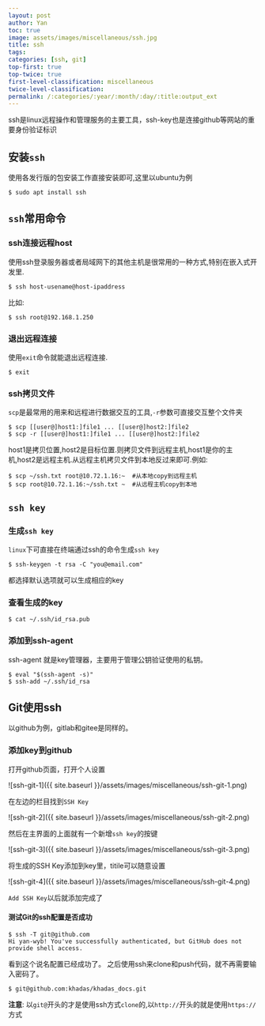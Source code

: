 ```yaml
---
layout: post
author: Yan 
toc: true
image: assets/images/miscellaneous/ssh.jpg 
title: ssh
tags:
categories: [ssh, git]
top-first: true
top-twice: true
first-level-classification: miscellaneous
twice-level-classification:
permalink: /:categories/:year/:month/:day/:title:output_ext
---
```


ssh是linux远程操作和管理服务的主要工具，ssh-key也是连接github等网站的重要身份验证标识

## 安装`ssh`

使用各发行版的包安装工作直接安装即可,这里以ubuntu为例

```shell
$ sudo apt install ssh
```

## `ssh`常用命令

### ssh连接远程host

使用ssh登录服务器或者局域网下的其他主机是很常用的一种方式,特别在嵌入式开发里.

```shell
$ ssh host-usename@host-ipaddress
```

比如:

```shell
$ ssh root@192.168.1.250
```

### 退出远程连接

使用`exit`命令就能退出远程连接.

```shell
$ exit
```

### ssh拷贝文件

`scp`是最常用的用来和远程进行数据交互的工具,`-r`参数可直接交互整个文件夹

```shell
$ scp [[user@]host1:]file1 ... [[user@]host2:]file2
$ scp -r [[user@]host1:]file1 ... [[user@]host2:]file2

```

host1是拷贝位置,host2是目标位置.则拷贝文件到远程主机,host1是你的主机,host2是远程主机.从远程主机拷贝文件到本地反过来即可.例如:

```shell
$ scp ~/ssh.txt root@10.72.1.16:~  #从本地copy到远程主机
$ scp root@10.72.1.16:~/ssh.txt ~  #从远程主机copy到本地
```




## `ssh key`

### 生成`ssh key`

`linux`下可直接在终端通过ssh的命令生成`ssh key`

```shell
$ ssh-keygen -t rsa -C "you@email.com"
```

都选择默认选项就可以生成相应的key

### 查看生成的key

```shell
$ cat ~/.ssh/id_rsa.pub
```

### 添加到ssh-agent

ssh-agent 就是key管理器，主要用于管理公钥验证使用的私钥。

```shell
$ eval "$(ssh-agent -s)"
$ ssh-add ~/.ssh/id_rsa
```


## Git使用ssh

以github为例，gitlab和gitee是同样的。

### 添加key到github

打开github页面，打开个人设置

![ssh-git-1]({{ site.baseurl }}/assets/images/miscellaneous/ssh-git-1.png)

在左边的栏目找到`SSH Key`

![ssh-git-2]({{ site.baseurl }}/assets/images/miscellaneous/ssh-git-2.png)

然后在主界面的上面就有一个新增`ssh key`的按键

![ssh-git-3]({{ site.baseurl }}/assets/images/miscellaneous/ssh-git-3.png)

将生成的SSH Key添加到key里，titile可以随意设置

![ssh-git-4]({{ site.baseurl }}/assets/images/miscellaneous/ssh-git-4.png)

`Add SSH Key`以后就添加完成了

#### 测试Git的ssh配置是否成功

```shell
$ ssh -T git@github.com
Hi yan-wyb! You've successfully authenticated, but GitHub does not provide shell access.
```

看到这个说名配置已经成功了。
之后使用ssh来clone和push代码，就不再需要输入密码了。

```shell
$ git@github.com:khadas/khadas_docs.git
```

**注意**: 以`git@`开头的才是使用ssh方式`clone`的,以`http://`开头的就是使用`https://`方式





